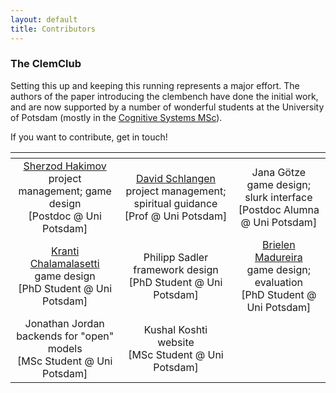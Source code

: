 ```yaml
---
layout: default
title: Contributors
---
```



### The ClemClub

Setting this up and keeping this running represents a major effort. The authors of the paper introducing the clembench have done the initial work, and are now supported by a number of wonderful students at the University of Potsdam (mostly in the [Cognitive Systems MSc](https://www.uni-potsdam.de/en/studium/what-to-study/master/masters-courses-from-a-to-z/cognitive-systems)).

If you want to contribute, get in touch!


<div class="contributors">
    <table>
        <thead>
            <tr style="text-align: center;">
                <th></th>
                <th></th>
                <th></th>
            </tr>
        </thead>
        <tbody>
            <tr style="text-align: center;">
                <td><a href="https://sherzod-hakimov.github.io/">Sherzod Hakimov</a><br>project management; game design<br>[Postdoc @ Uni Potsdam]</td>
                <td><a href="https://www.ling.uni-potsdam.de/~das/">David Schlangen</a><br>project management; spiritual guidance<br>[Prof @ Uni Potsdam]</td>
                <td>Jana Götze<br>game design; slurk interface<br>[Postdoc Alumna @ Uni Potsdam]</td>
            </tr>
            <tr style="text-align: center;">
                <td><a href="https://sodhinchu.github.io/">Kranti Chalamalasetti</a><br>game design<br>[PhD Student @ Uni Potsdam]</td>
                <td>Philipp Sadler<br>framework design<br>[PhD Student @ Uni Potsdam]</td>
                <td><a href="https://www.ling.uni-potsdam.de/~madureiralasota/">Brielen Madureira</a><br>game design; evaluation<br>[PhD Student @ Uni Potsdam]</td>
            </tr>
            <tr style="text-align: center;">
                <td>Jonathan Jordan<br>backends for "open" models<br>[MSc Student @ Uni Potsdam]</td>
                <td>Kushal Koshti<br>website<br>[MSc Student @ Uni Potsdam]</td>
                <td></td>
            </tr>
        </tbody>
    </table>
</div>



















